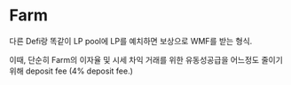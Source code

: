 # Farm

다른 Defi랑 똑같이 LP pool에 LP를 예치하면 보상으로 WMF를 받는 형식.

이때, 단순히 Farm의 이자율 및 시세 차익 거래를 위한 유동성공급을 어느정도 줄이기 위해 deposit fee (4% deposit fee.)
